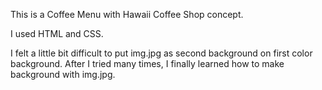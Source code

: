 This is a Coffee Menu with Hawaii Coffee Shop concept.

I used HTML and CSS. 

I felt a little bit difficult to put img.jpg as second background on first color background.
After I tried many times, I finally learned how to make background with img.jpg.
